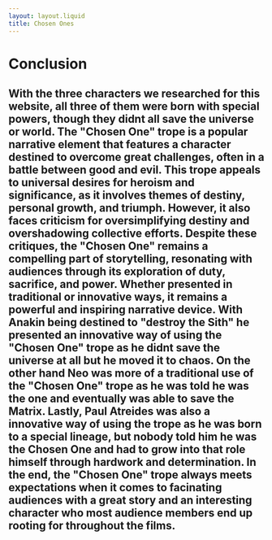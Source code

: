 ```yaml
---
layout: layout.liquid
title: Chosen Ones
---
```


# **Conclusion** #

## With the three characters we researched for this website, all three of them were born with special powers, though they didnt all save the universe or world. The "Chosen One" trope is a popular narrative element that features a character destined to overcome great challenges, often in a battle between good and evil. This trope appeals to universal desires for heroism and significance, as it involves themes of destiny, personal growth, and triumph. However, it also faces criticism for oversimplifying destiny and overshadowing collective efforts. Despite these critiques, the "Chosen One" remains a compelling part of storytelling, resonating with audiences through its exploration of duty, sacrifice, and power. Whether presented in traditional or innovative ways, it remains a powerful and inspiring narrative device. With Anakin being destined to "destroy the Sith" he presented an innovative way of using the "Chosen One" trope as he didnt save the universe at all but he moved it to chaos. On the other hand Neo was more of a traditional use of the "Chosen One" trope as he was told he was the one and eventually was able to save the Matrix. Lastly, Paul Atreides was also a innovative way of using the trope as he was born to a special lineage, but nobody told him he was the Chosen One and had to grow into that role himself through hardwork and determination. In the end, the "Chosen One" trope always meets expectations when it comes to facinating audiences with a great story and an interesting character who most audience members end up rooting for throughout the films. ##